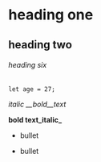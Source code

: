 
# heading one

## heading two

###### heading six

`let age = 27;`

*italic __bold__text*

**bold text_italic_**

- bullet

* bullet
